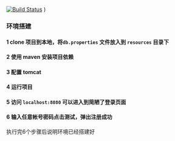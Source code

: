 [![Build Status](https://travis-ci.org/Aceysx/codingirls.svg?branch=master)](https://travis-ci.org/Aceysx/codingirls)
)



### 环境搭建

#### 1 clone 项目到本地，将`db.properties` 文件放入到 `resources` 目录下
#### 2 使用  maven 安装项目依赖
#### 3 配置 tomcat
#### 4 运行项目
#### 5 访问 `localhost:8080` 可以进入到简陋了登录页面
#### 6 输入任意帐号密码点击测试，弹出注册成功

执行完6个步骤后说明环境已经搭建好